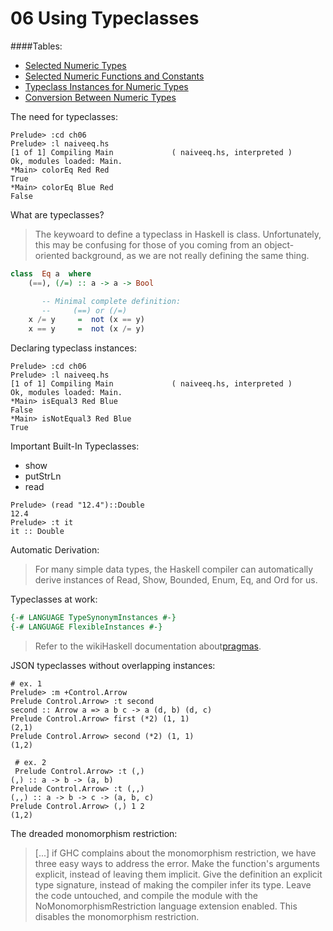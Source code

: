 # 06 Using Typeclasses

####Tables:
- [Selected Numeric Types](tables/selected_numeric_types.md)
- [Selected Numeric Functions and Constants](tables/selected_numeric_functions_and_constants.md)
- [Typeclass Instances for Numeric Types](tables/typeclass_instances_for_numeric_types.md)
- [Conversion Between Numeric Types](tables/conversion_between_numeric_types.md)

The need for typeclasses:
```
Prelude> :cd ch06
Prelude> :l naiveeq.hs 
[1 of 1] Compiling Main             ( naiveeq.hs, interpreted )
Ok, modules loaded: Main.
*Main> colorEq Red Red
True
*Main> colorEq Blue Red
False
```

What are typeclasses?

> The keywoard to define a typeclass in Haskell is class. Unfortunately, this may be confusing for those of you coming from an object-oriented background, as we are not really defining the same thing.

```hs
class  Eq a  where
    (==), (/=) :: a -> a -> Bool

       -- Minimal complete definition:
       --     (==) or (/=)
    x /= y     =  not (x == y)
    x == y     =  not (x /= y)
```

Declaring typeclass instances:
```
Prelude> :cd ch06
Prelude> :l naiveeq.hs 
[1 of 1] Compiling Main             ( naiveeq.hs, interpreted )
Ok, modules loaded: Main.
*Main> isEqual3 Red Blue
False
*Main> isNotEqual3 Red Blue
True
```

Important Built-In Typeclasses:
- show
- putStrLn
- read 
```
Prelude> (read "12.4")::Double
12.4
Prelude> :t it
it :: Double
```
Automatic Derivation:
> For many simple data types, the Haskell compiler can automatically derive instances of Read, Show, Bounded, Enum, Eq, and Ord for us.

Typeclasses at work:
```hs
{-# LANGUAGE TypeSynonymInstances #-}
{-# LANGUAGE FlexibleInstances #-} 
```
> Refer to the wikiHaskell documentation about[pragmas](https://wiki.haskell.org/Language_Pragmas).

JSON typeclasses without overlapping instances:
```
# ex. 1
Prelude> :m +Control.Arrow
Prelude Control.Arrow> :t second
second :: Arrow a => a b c -> a (d, b) (d, c)
Prelude Control.Arrow> first (*2) (1, 1)
(2,1)
Prelude Control.Arrow> second (*2) (1, 1)
(1,2)

 # ex. 2
 Prelude Control.Arrow> :t (,)
(,) :: a -> b -> (a, b)
Prelude Control.Arrow> :t (,,)
(,,) :: a -> b -> c -> (a, b, c)
Prelude Control.Arrow> (,) 1 2
(1,2)
```

The dreaded monomorphism restriction:
> [...] if GHC complains about the monomorphism restriction, we have three easy ways to address the error.
> Make the function's arguments explicit, instead of leaving them implicit.
> Give the definition an explicit type signature, instead of making the compiler infer its type.
> Leave the code untouched, and compile the module with the NoMonomorphismRestriction language extension enabled. This disables the monomorphism restriction.